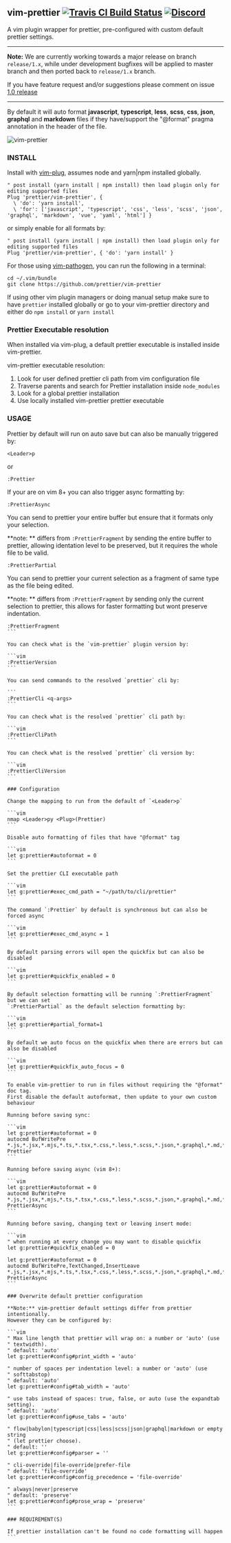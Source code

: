 ## vim-prettier [![Travis CI Build Status](https://travis-ci.org/prettier/vim-prettier.svg?branch=master)](https://travis-ci.org/prettier/vim-prettier) [![Discord](https://img.shields.io/discord/435481502113857536.svg)](https://discord.gg/9bWM9PH)

A vim plugin wrapper for prettier, pre-configured with custom default prettier
settings.

---

**Note:** We are currently working towards a major release on branch `release/1.x`, while under development bugfixes will be applied to master branch and then ported back to `release/1.x` branch.

If you have feature request and/or suggestions please comment on issue [1.0 release](https://github.com/prettier/vim-prettier/issues/126)

---

By default it will auto format **javascript**, **typescript**, **less**,
**scss**, **css**, **json**, **graphql** and **markdown** files if they
have/support the "@format" pragma annotation in the header of the file.

![vim-prettier](/media/vim-prettier.gif?raw=true 'vim-prettier')

### INSTALL

Install with [vim-plug](https://github.com/junegunn/vim-plug), assumes node and
yarn|npm installed globally.

```vim
" post install (yarn install | npm install) then load plugin only for editing supported files
Plug 'prettier/vim-prettier', {
  \ 'do': 'yarn install',
  \ 'for': ['javascript', 'typescript', 'css', 'less', 'scss', 'json', 'graphql', 'markdown', 'vue', 'yaml', 'html'] }
```

or simply enable for all formats by:

```vim
" post install (yarn install | npm install) then load plugin only for editing supported files
Plug 'prettier/vim-prettier', { 'do': 'yarn install' }
```

For those using [vim-pathogen](https://github.com/tpope/vim-pathogen), you can run the following in a terminal:

```
cd ~/.vim/bundle
git clone https://github.com/prettier/vim-prettier
```

If using other vim plugin managers or doing manual setup make sure to have
`prettier` installed globally or go to your vim-prettier directory and either do
`npm install` or `yarn install`

### Prettier Executable resolution

When installed via vim-plug, a default prettier executable is installed inside
vim-prettier.

vim-prettier executable resolution:

1.  Look for user defined prettier cli path from vim configuration file
2.  Traverse parents and search for Prettier installation inside `node_modules`
3.  Look for a global prettier installation
4.  Use locally installed vim-prettier prettier executable

### USAGE

Prettier by default will run on auto save but can also be manually triggered by:

```vim
<Leader>p
```

or

```vim
:Prettier
```

If your are on vim 8+ you can also trigger async formatting by:

```vim
:PrettierAsync
```

You can send to prettier your entire buffer but ensure that it formats only your selection.

**note: ** differs from `:PrettierFragment` by sending the entire buffer to prettier, allowing identation level to be preserved, but it requires the whole file to be valid.

```vim
:PrettierPartial
```

You can send to prettier your current selection as a fragment of same type as the file being edited.

**note: ** differs from `:PrettierFragment` by sending only the current selection to prettier, this allows for faster formatting but wont preserve indentation.

````vim
:PrettierFragment
```

You can check what is the `vim-prettier` plugin version by:

```vim
:PrettierVersion
```

You can send commands to the resolved `prettier` cli by:

```
:PrettierCli <q-args>
```

You can check what is the resolved `prettier` cli path by:

```vim
:PrettierCliPath
```

You can check what is the resolved `prettier` cli version by:

```vim
:PrettierCliVersion
```

### Configuration

Change the mapping to run from the default of `<Leader>p`

```vim
nmap <Leader>py <Plug>(Prettier)
```

Disable auto formatting of files that have "@format" tag

```vim
let g:prettier#autoformat = 0
```

Set the prettier CLI executable path

```vim
let g:prettier#exec_cmd_path = "~/path/to/cli/prettier"
```

The command `:Prettier` by default is synchronous but can also be forced async

```vim
let g:prettier#exec_cmd_async = 1
```

By default parsing errors will open the quickfix but can also be disabled

```vim
let g:prettier#quickfix_enabled = 0
```

By default selection formatting will be running `:PrettierFragment` but we can set
`:PrettierPartial` as the default selection formatting by:

```vim
let g:prettier#partial_format=1
```

By default we auto focus on the quickfix when there are errors but can also be disabled

```vim
let g:prettier#quickfix_auto_focus = 0
```

To enable vim-prettier to run in files without requiring the "@format" doc tag.
First disable the default autoformat, then update to your own custom behaviour

Running before saving sync:

```vim
let g:prettier#autoformat = 0
autocmd BufWritePre *.js,*.jsx,*.mjs,*.ts,*.tsx,*.css,*.less,*.scss,*.json,*.graphql,*.md,*.vue,*.yaml,*.html Prettier
```

Running before saving async (vim 8+):

```vim
let g:prettier#autoformat = 0
autocmd BufWritePre *.js,*.jsx,*.mjs,*.ts,*.tsx,*.css,*.less,*.scss,*.json,*.graphql,*.md,*.vue,*.yaml,*.html PrettierAsync
```

Running before saving, changing text or leaving insert mode:

```vim
" when running at every change you may want to disable quickfix
let g:prettier#quickfix_enabled = 0

let g:prettier#autoformat = 0
autocmd BufWritePre,TextChanged,InsertLeave *.js,*.jsx,*.mjs,*.ts,*.tsx,*.css,*.less,*.scss,*.json,*.graphql,*.md,*.vue,*.yaml,*.html PrettierAsync
```

### Overwrite default prettier configuration

**Note:** vim-prettier default settings differ from prettier intentionally.
However they can be configured by:

```vim
" Max line length that prettier will wrap on: a number or 'auto' (use
" textwidth).
" default: 'auto'
let g:prettier#config#print_width = 'auto'

" number of spaces per indentation level: a number or 'auto' (use
" softtabstop)
" default: 'auto'
let g:prettier#config#tab_width = 'auto'

" use tabs instead of spaces: true, false, or auto (use the expandtab setting).
" default: 'auto'
let g:prettier#config#use_tabs = 'auto'

" flow|babylon|typescript|css|less|scss|json|graphql|markdown or empty string
" (let prettier choose).
" default: ''
let g:prettier#config#parser = ''

" cli-override|file-override|prefer-file
" default: 'file-override'
let g:prettier#config#config_precedence = 'file-override'

" always|never|preserve
" default: 'preserve'
let g:prettier#config#prose_wrap = 'preserve'
```

### REQUIREMENT(S)

If prettier installation can't be found no code formatting will happen
```
````
